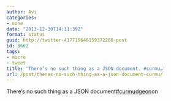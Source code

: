 ```yaml
---
author: Avi
categories:
- none
date: "2013-12-30T14:11:39Z"
format: status
guid: http://twitter-417719646159372288-post
id: 8662
tags:
- micro
- tweet
title: 'There’s no such thing as a JSON document. #curmu…'
url: /post/theres-no-such-thing-as-a-json-document-curmu/
---
```

There’s no such thing as a JSON document[#curmudgeon](http://twitter.com/search?q=%23curmudgeon)on